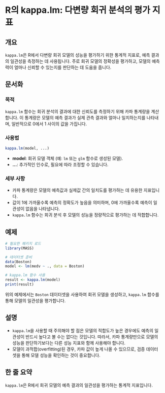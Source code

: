 <!--
Meta Description: # R의 kappa.lm: 다변량 회귀 분석의 평가 지표 ## 개요 `kappa.lm`은 R에서 다변량 회귀 모델의 성능을 평가하기 위한 통계적 지표로, 예측 결과의 일관성을 측정하는 데 사용됩니다. 주로 회귀 모델의 정확성을 평가하고, 모델의 예측력이 얼마나 신뢰할 ...
Meta Keywords: kappa, 모델의, 성능을, model, 일관성을
-->

# R의 kappa.lm: 다변량 회귀 분석의 평가 지표

## 개요
`kappa.lm`은 R에서 다변량 회귀 모델의 성능을 평가하기 위한 통계적 지표로, 예측 결과의 일관성을 측정하는 데 사용됩니다. 주로 회귀 모델의 정확성을 평가하고, 모델의 예측력이 얼마나 신뢰할 수 있는지를 판단하는 데 도움을 줍니다.

## 문서화
### 목적
`kappa.lm` 함수는 회귀 분석의 결과에 대한 신뢰도를 측정하기 위해 카파 통계량을 계산합니다. 이 통계량은 모델의 예측 결과가 실제 관측 결과와 얼마나 일치하는지를 나타내며, 일반적으로 0에서 1 사이의 값을 가집니다. 

### 사용법
```R
kappa.lm(model, ...)
```

- **model**: 회귀 모델 객체 (예: `lm` 또는 `glm` 함수로 생성된 모델).
- **...**: 추가적인 인수로, 필요에 따라 조정할 수 있습니다.

### 세부 사항
- 카파 통계량은 모델의 예측값과 실제값 간의 일치도를 평가하는 데 유용한 지표입니다.
- 값이 1에 가까울수록 예측의 정확도가 높음을 의미하며, 0에 가까울수록 예측이 일관성이 없음을 나타냅니다.
- `kappa.lm` 함수는 회귀 분석 후 모델의 성능을 정량적으로 평가하는 데 적합합니다.

## 예제
```R
# 필요한 패키지 로드
library(MASS)

# 데이터셋 준비
data(Boston)
model <- lm(medv ~ ., data = Boston)

# kappa.lm 함수 사용
result <- kappa.lm(model)
print(result)
```

위의 예제에서는 `Boston` 데이터셋을 사용하여 회귀 모델을 생성하고, `kappa.lm` 함수를 통해 모델의 일관성을 평가합니다.

## 설명
- `kappa.lm`을 사용할 때 주의해야 할 점은 모델의 적합도가 높은 경우에도 예측의 일관성이 반드시 높다고 볼 수는 없다는 것입니다. 따라서, 카파 통계량만으로 모델의 성능을 판단하기보다는 다른 성능 지표와 함께 사용해야 합니다.
- 모델이 과적합(overfitting)된 경우, 카파 값이 높게 나올 수 있으므로, 검증 데이터셋을 통해 모델 성능을 확인하는 것이 중요합니다.

## 한 줄 요약
`kappa.lm`은 R에서 회귀 모델의 예측 결과의 일관성을 평가하는 통계적 지표입니다.